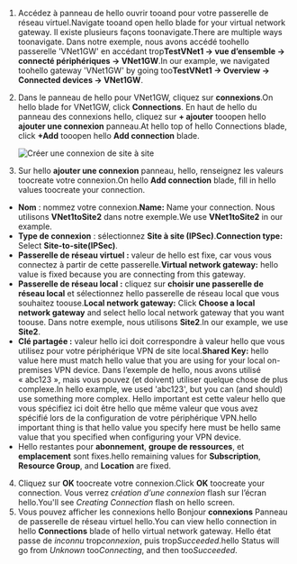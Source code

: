 1. <span data-ttu-id="e188d-101">Accédez à panneau de hello ouvrir tooand pour votre passerelle de réseau virtuel.</span><span class="sxs-lookup"><span data-stu-id="e188d-101">Navigate tooand open hello blade for your virtual network gateway.</span></span> <span data-ttu-id="e188d-102">Il existe plusieurs façons toonavigate.</span><span class="sxs-lookup"><span data-stu-id="e188d-102">There are multiple ways toonavigate.</span></span> <span data-ttu-id="e188d-103">Dans notre exemple, nous avons accédé toohello passerelle 'VNet1GW' en accédant trop**TestVNet1 -> vue d’ensemble -> connecté périphériques -> VNet1GW**.</span><span class="sxs-lookup"><span data-stu-id="e188d-103">In our example, we navigated toohello gateway 'VNet1GW' by going too**TestVNet1 -> Overview -> Connected devices -> VNet1GW**.</span></span>
2. <span data-ttu-id="e188d-104">Dans le panneau de hello pour VNet1GW, cliquez sur **connexions**.</span><span class="sxs-lookup"><span data-stu-id="e188d-104">On hello blade for VNet1GW, click **Connections**.</span></span> <span data-ttu-id="e188d-105">En haut de hello du panneau des connexions hello, cliquez sur **+ ajouter** tooopen hello **ajouter une connexion** panneau.</span><span class="sxs-lookup"><span data-stu-id="e188d-105">At hello top of hello Connections blade, click **+Add** tooopen hello **Add connection** blade.</span></span>

    ![Créer une connexion de site à site](./media/vpn-gateway-add-site-to-site-connection-s2s-rm-portal-include/connection1.png)

3. <span data-ttu-id="e188d-107">Sur hello **ajouter une connexion** panneau, hello, renseignez les valeurs toocreate votre connexion.</span><span class="sxs-lookup"><span data-stu-id="e188d-107">On hello **Add connection** blade, fill in hello values toocreate your connection.</span></span>

  - <span data-ttu-id="e188d-108">**Nom** : nommez votre connexion.</span><span class="sxs-lookup"><span data-stu-id="e188d-108">**Name:** Name your connection.</span></span> <span data-ttu-id="e188d-109">Nous utilisons **VNet1toSite2** dans notre exemple.</span><span class="sxs-lookup"><span data-stu-id="e188d-109">We use **VNet1toSite2** in our example.</span></span>
  - <span data-ttu-id="e188d-110">**Type de connexion** : sélectionnez **Site à site (IPSec)**.</span><span class="sxs-lookup"><span data-stu-id="e188d-110">**Connection type:** Select **Site-to-site(IPSec)**.</span></span>
  - <span data-ttu-id="e188d-111">**Passerelle de réseau virtuel :** valeur de hello est fixe, car vous vous connectez à partir de cette passerelle.</span><span class="sxs-lookup"><span data-stu-id="e188d-111">**Virtual network gateway:** hello value is fixed because you are connecting from this gateway.</span></span>
  - <span data-ttu-id="e188d-112">**Passerelle de réseau local :** cliquez sur **choisir une passerelle de réseau local** et sélectionnez hello passerelle de réseau local que vous souhaitez toouse.</span><span class="sxs-lookup"><span data-stu-id="e188d-112">**Local network gateway:** Click **Choose a local network gateway** and select hello local network gateway that you want toouse.</span></span> <span data-ttu-id="e188d-113">Dans notre exemple, nous utilisons **Site2**.</span><span class="sxs-lookup"><span data-stu-id="e188d-113">In our example, we use **Site2**.</span></span>
  - <span data-ttu-id="e188d-114">**Clé partagée :** valeur hello ici doit correspondre à valeur hello que vous utilisez pour votre périphérique VPN de site local.</span><span class="sxs-lookup"><span data-stu-id="e188d-114">**Shared Key:** hello value here must match hello value that you are using for your local on-premises VPN device.</span></span> <span data-ttu-id="e188d-115">Dans l’exemple de hello, nous avons utilisé « abc123 », mais vous pouvez (et doivent) utiliser quelque chose de plus complexe.</span><span class="sxs-lookup"><span data-stu-id="e188d-115">In hello example, we used 'abc123', but you can (and should) use something more complex.</span></span> <span data-ttu-id="e188d-116">Hello important est cette valeur hello que vous spécifiez ici doit être hello que même valeur que vous avez spécifié lors de la configuration de votre périphérique VPN.</span><span class="sxs-lookup"><span data-stu-id="e188d-116">hello important thing is that hello value you specify here must be hello same value that you specified when configuring your VPN device.</span></span>
  - <span data-ttu-id="e188d-117">Hello restantes pour **abonnement**, **groupe de ressources**, et **emplacement** sont fixes.</span><span class="sxs-lookup"><span data-stu-id="e188d-117">hello remaining values for **Subscription**, **Resource Group**, and **Location** are fixed.</span></span>

4. <span data-ttu-id="e188d-118">Cliquez sur **OK** toocreate votre connexion.</span><span class="sxs-lookup"><span data-stu-id="e188d-118">Click **OK** toocreate your connection.</span></span> <span data-ttu-id="e188d-119">Vous verrez *création d’une connexion* flash sur l’écran hello.</span><span class="sxs-lookup"><span data-stu-id="e188d-119">You'll see *Creating Connection* flash on hello screen.</span></span>
5. <span data-ttu-id="e188d-120">Vous pouvez afficher les connexions hello Bonjour **connexions** Panneau de passerelle de réseau virtuel hello.</span><span class="sxs-lookup"><span data-stu-id="e188d-120">You can view hello connection in hello **Connections** blade of hello virtual network gateway.</span></span> <span data-ttu-id="e188d-121">Hello état passe de *inconnu* trop*connexion*, puis trop*Succeeded*.</span><span class="sxs-lookup"><span data-stu-id="e188d-121">hello Status will go from *Unknown* too*Connecting*, and then too*Succeeded*.</span></span>
